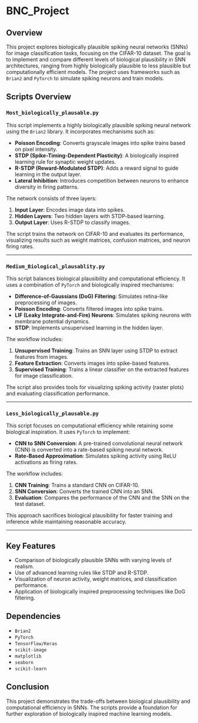 # BNC_Project

## Overview
This project explores biologically plausible spiking neural networks (SNNs) for image classification tasks, focusing on the CIFAR-10 dataset. The goal is to implement and compare different levels of biological plausibility in SNN architectures, ranging from highly biologically plausible to less plausible but computationally efficient models. The project uses frameworks such as `Brian2` and `PyTorch` to simulate spiking neurons and train models.

## Scripts Overview

### `Most_biologically_plausable.py`
This script implements a highly biologically plausible spiking neural network using the `Brian2` library. It incorporates mechanisms such as:

- **Poisson Encoding**: Converts grayscale images into spike trains based on pixel intensity.
- **STDP (Spike-Timing-Dependent Plasticity)**: A biologically inspired learning rule for synaptic weight updates.
- **R-STDP (Reward-Modulated STDP)**: Adds a reward signal to guide learning in the output layer.
- **Lateral Inhibition**: Introduces competition between neurons to enhance diversity in firing patterns.

The network consists of three layers:
1. **Input Layer**: Encodes image data into spikes.
2. **Hidden Layers**: Two hidden layers with STDP-based learning.
3. **Output Layer**: Uses R-STDP to classify images.

The script trains the network on CIFAR-10 and evaluates its performance, visualizing results such as weight matrices, confusion matrices, and neuron firing rates.

---

### `Medium_Biological_plausablity.py`
This script balances biological plausibility and computational efficiency. It uses a combination of `PyTorch` and biologically inspired mechanisms:

- **Difference-of-Gaussians (DoG) Filtering**: Simulates retina-like preprocessing of images.
- **Poisson Encoding**: Converts filtered images into spike trains.
- **LIF (Leaky Integrate-and-Fire) Neurons**: Simulates spiking neurons with membrane potential dynamics.
- **STDP**: Implements unsupervised learning in the hidden layer.

The workflow includes:
1. **Unsupervised Training**: Trains an SNN layer using STDP to extract features from images.
2. **Feature Extraction**: Converts images into spike-based features.
3. **Supervised Training**: Trains a linear classifier on the extracted features for image classification.

The script also provides tools for visualizing spiking activity (raster plots) and evaluating classification performance.

---

### `Less_biologically_plausable.py`
This script focuses on computational efficiency while retaining some biological inspiration. It uses `PyTorch` to implement:

- **CNN to SNN Conversion**: A pre-trained convolutional neural network (CNN) is converted into a rate-based spiking neural network.
- **Rate-Based Approximation**: Simulates spiking activity using ReLU activations as firing rates.

The workflow includes:
1. **CNN Training**: Trains a standard CNN on CIFAR-10.
2. **SNN Conversion**: Converts the trained CNN into an SNN.
3. **Evaluation**: Compares the performance of the CNN and the SNN on the test dataset.

This approach sacrifices biological plausibility for faster training and inference while maintaining reasonable accuracy.

---

## Key Features
- Comparison of biologically plausible SNNs with varying levels of realism.
- Use of advanced learning rules like STDP and R-STDP.
- Visualization of neuron activity, weight matrices, and classification performance.
- Application of biologically inspired preprocessing techniques like DoG filtering.

## Dependencies
- `Brian2`
- `PyTorch`
- `TensorFlow/Keras`
- `scikit-image`
- `matplotlib`
- `seaborn`
- `scikit-learn`

## Conclusion
This project demonstrates the trade-offs between biological plausibility and computational efficiency in SNNs. The scripts provide a foundation for further exploration of biologically inspired machine learning models.
